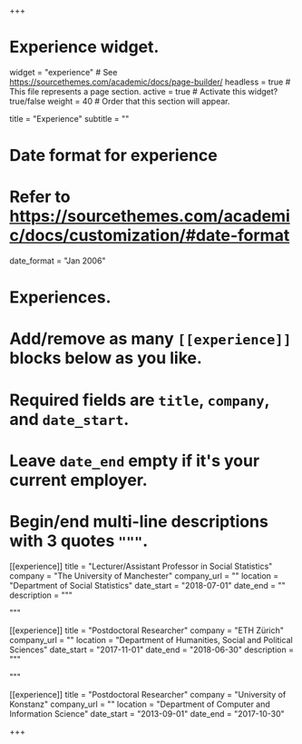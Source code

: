 +++
# Experience widget.
widget = "experience"  # See https://sourcethemes.com/academic/docs/page-builder/
headless = true  # This file represents a page section.
active = true  # Activate this widget? true/false
weight = 40  # Order that this section will appear.

title = "Experience"
subtitle = ""

# Date format for experience
#   Refer to https://sourcethemes.com/academic/docs/customization/#date-format
date_format = "Jan 2006"

# Experiences.
#   Add/remove as many `[[experience]]` blocks below as you like.
#   Required fields are `title`, `company`, and `date_start`.
#   Leave `date_end` empty if it's your current employer.
#   Begin/end multi-line descriptions with 3 quotes `"""`.

[[experience]]
  title = "Lecturer/Assistant Professor in Social Statistics"
  company = "The University of Manchester"
  company_url = ""
  location = "Department of Social Statistics"
  date_start = "2018-07-01"
  date_end = ""
  description = """


  """

[[experience]]
  title = "Postdoctoral Researcher"
  company = "ETH Zürich"
  company_url = ""
  location = "Department of Humanities, Social and Political Sciences"
  date_start = "2017-11-01"
  date_end = "2018-06-30"
  description = """


  """
  
  [[experience]]
  title = "Postdoctoral Researcher"
  company = "University of Konstanz"
  company_url = ""
  location = "Department of Computer and Information Science"
  date_start = "2013-09-01"
  date_end = "2017-10-30"

+++
